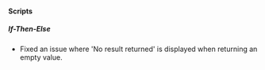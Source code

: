 
#### Scripts
##### If-Then-Else
- Fixed an issue where 'No result returned' is displayed when returning an empty value.

